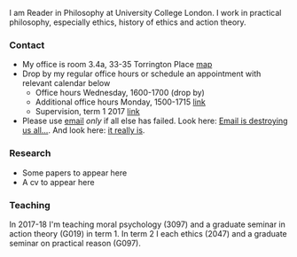 
I am Reader in Philosophy at University College London. I work in practical philosophy, especially ethics, history of ethics and action theory.

### Contact

  + My office is room 3.4a, 33-35 Torrington Place [map](http://www.ucl.ac.uk/maps/33-35-torrington-place)
  + Drop by my regular office hours or schedule an appointment with relevant calendar below
    * Office hours Wednesday, 1600-1700 (drop by)
    * Additional office hours Monday, 1500-1715
    [link](http://www.supersaas.co.uk/schedule/DouglasLavin/OfficeHoursUCL)
    * Supervision, term 1 2017 [link](http://www.supersaas.com/schedule/DouglasLavin/SupervisionUCL)
  + Please use [email](d.lavin@ucl.ac.uk) *only* if all else has failed. Look here: [Email is destroying us all...](http://www.emailcharter.org/). And look here: [it really is](http://two.sentenc.es/).

### Research

  + Some papers to appear here
  + A cv to appear here

### Teaching

In 2017-18 I'm teaching moral psychology (3097) and a graduate seminar in action theory (G019) in term 1. In term 2 I each ethics (2047) and a graduate seminar on practical reason (G097).


<!-- [Link](url) and ![Image](src) -->
